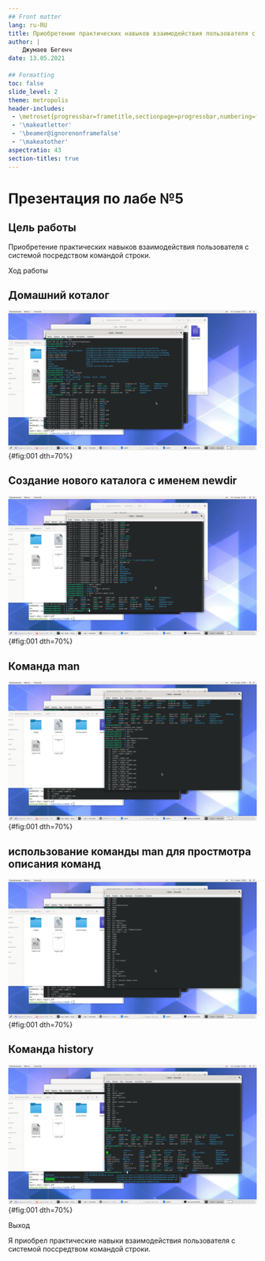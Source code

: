 ```yaml
---
## Front matter
lang: ru-RU
title: Приобретение практических навыков взаимодействия пользователя с системойпосредством командной строки.
author: | 
	Джумаев Бегенч
date: 13.05.2021

## Formatting
toc: false
slide_level: 2
theme: metropolis
header-includes: 
 - \metroset{progressbar=frametitle,sectionpage=progressbar,numbering=fraction}
 - '\makeatletter'
 - '\beamer@ignorenonframefalse'
 - '\makeatother'
aspectratio: 43
section-titles: true
---
```


# Презентация по лабе №5

## Цель работы 

 Приобретение практических навыков взаимодействия пользователя с системой посредством командой строки. 

  Ход работы 
  
## Домашний коталог

![](image/01.png){#fig:001  dth=70%}

## Создание нового каталога с именем newdir

![](image/02.png){#fig:001  dth=70%}

## Команда man
![](image/03.png){#fig:001  dth=70%}

## использование команды man для простмотра описания команд

![](image/04.png){#fig:001  dth=70%}

## Команда history 

![](image/05.png){#fig:001  dth=70%}

 Выход

 Я приобрел практические навыки взаимодействия пользователя с системой поссредтвом командой строки.
 
